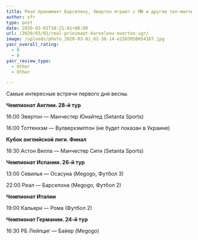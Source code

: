 ```yaml
---
title: Реал принимает Барселону, Эвертон играет с МЮ и другие топ-матчи воскресенья
author: xfr
type: post
date: 2020-03-01T10:21:01+00:00
url: /2020/03/01/real-prinimaet-barselonu-everton-igr/
image: /uploads/photo_2020-03-01_01-36-14-e1583058054167.jpg
yasr_overall_rating:
  - 0
  - 0
yasr_review_type:
  - Other
  - Other

---
```

Самые интересные встречи первого дня весны.

**Чемпионат Англии. 28-й тур**

16:00 Эвертон &#8212; Манчестер Юнайтед (Setanta Sports)
  
16:00 Тоттенхэм &#8212; Вулверхэмптон (не будет показан в Украине)

**Кубок английской лиги. Финал**

18:30 Астон Вилла &#8212; Манчестер Сити (Setanta Sports)

**Чемпионат Испании. 26-й тур**

13:00 Севилья &#8212; Осасуна (Megogo, Футбол 3)
  
22:00 Реал &#8212; Барселона (Megogo, Футбол 2)

**Чемпионат Италии**

19:00 Кальяри &#8212; Рома (Футбол 2)

**Чемпионат Германии. 24-й тур**

16:30 РБ Лейпциг &#8212; Байер (Megogo)